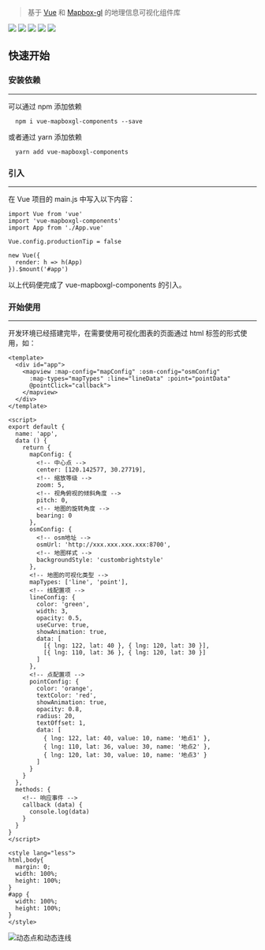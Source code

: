 >基于 [Vue](https://cn.vuejs.org/index.html) 和 [Mapbox-gl](https://www.mapbox.com/mapbox-gl-js/api/) 的地理信息可视化组件库

![](https://travis-ci.com/wupeiwen/vue-mapboxgl-components.svg?branch=master)
[![](https://img.shields.io/npm/v/vue-mapboxgl-components.svg)](https://www.npmjs.com/package/vue-mapboxgl-components)
![](https://img.shields.io/bundlephobia/min/vue-mapboxgl-components.svg)
![](https://img.shields.io/npm/dt/vue-mapboxgl-components.svg)
[![](https://img.shields.io/badge/-详细文档-green.svg)](https://wupeiwen.github.io/vue-mapboxgl-components)

## 快速开始

### 安装依赖
------
可以通过 npm 添加依赖
```
  npm i vue-mapboxgl-components --save
```
或者通过 yarn 添加依赖
```
  yarn add vue-mapboxgl-components
```

### 引入
------
在 Vue 项目的 main.js 中写入以下内容：
```
import Vue from 'vue'
import 'vue-mapboxgl-components'
import App from './App.vue'

Vue.config.productionTip = false

new Vue({
  render: h => h(App)
}).$mount('#app')
```
以上代码便完成了 vue-mapboxgl-components 的引入。

### 开始使用
------
开发环境已经搭建完毕，在需要使用可视化图表的页面通过 html 标签的形式使用，如：
```
<template>
  <div id="app">
    <mapview :map-config="mapConfig" :osm-config="osmConfig"
      :map-types="mapTypes" :line="lineData" :point="pointData"
      @pointClick="callback">
    </mapview>
  </div>
</template>

<script>
export default {
  name: 'app',
  data () {
    return {
      mapConfig: {
        <!-- 中心点 -->
        center: [120.142577, 30.27719],
        <!-- 缩放等级 -->
        zoom: 5,
        <!-- 视角俯视的倾斜角度 -->
        pitch: 0,
        <!-- 地图的旋转角度 -->
        bearing: 0
      },
      osmConfig: {
        <!-- osm地址 -->
        osmUrl: 'http://xxx.xxx.xxx.xxx:8700',
        <!-- 地图样式 -->
        backgroundStyle: 'custombrightstyle'
      },
      <!-- 地图的可视化类型 -->
      mapTypes: ['line', 'point'],
      <!-- 线配置项 -->
      lineConfig: {
        color: 'green',
        width: 3,
        opacity: 0.5,
        useCurve: true,
        showAnimation: true,
        data: [
          [{ lng: 122, lat: 40 }, { lng: 120, lat: 30 }],
          [{ lng: 110, lat: 36 }, { lng: 120, lat: 30 }]
        ]
      },
      <!-- 点配置项 -->
      pointConfig: {
        color: 'orange',
        textColor: 'red',
        showAnimation: true,
        opacity: 0.8,
        radius: 20,
        textOffset: 1,
        data: [
          { lng: 122, lat: 40, value: 10, name: '地点1' },
          { lng: 110, lat: 36, value: 30, name: '地点2' },
          { lng: 120, lat: 30, value: 10, name: '地点3' }
        ]
      }
    }
  },
  methods: {
    <!-- 响应事件 -->
    callback (data) {
      console.log(data)
    }
  }
}
</script>

<style lang="less">
html,body{
  margin: 0;
  width: 100%;
  height: 100%;
}
#app {
  width: 100%;
  height: 100%;
}
</style>
```
![动态点和动态连线](https://raw.githubusercontent.com/wupeiwen/vue-mapboxgl-components/master/public/point_line.gif "动态点和动态连线")